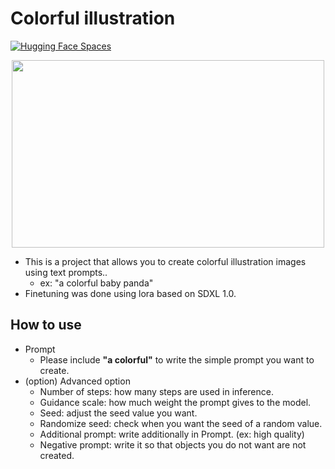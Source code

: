 
# Colorful illustration
[![Hugging Face Spaces](https://img.shields.io/badge/%F0%9F%A4%97%20Hugging%20Face-Spaces-blue)](https://huggingface.co/spaces/jjuun/Colorful-illustration)
<p align="center">
	<img src = "https://github.com/jjuun0/Colorful-illustration/assets/66052461/7a4f483c-075d-4414-b01e-ebd4267f544d", height="300px", width="500px">
</p>

- This is a project that allows you to create colorful illustration images using text prompts..
  - ex: "a colorful baby panda"
- Finetuning was done using lora based on SDXL 1.0.

## How to use

- Prompt 
	- Please include **"a colorful"** to write the simple prompt you want to create.  
- (option) Advanced option  
	- Number of steps: how many steps are used in inference. 
	- Guidance scale: how much weight the prompt gives to the model.
	- Seed: adjust the seed value you want. 
	- Randomize seed: check when you want the seed of a random value.
	- Additional prompt: write additionally in Prompt. (ex: high quality)
	- Negative prompt: write it so that objects you do not want are not created.
